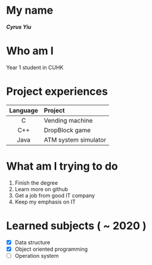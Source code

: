 # My name
***Cyrus Yiu***

# Who am I
Year 1 student in CUHK

# Project experiences
| Language | Project |
| :----: | :--- |
| C | Vending machine |
| C++ | DropBlock game |
| Java | ATM system simulator |

# What am I trying to do
1. Finish the degree
2. Learn more on github
3. Get a job from good IT company
4. Keep my emphasis on IT

# Learned subjects ( ~ 2020 )
-[x] Data structure <br/>
-[x] Object oriented programming <br/>
-[ ] Operation system

